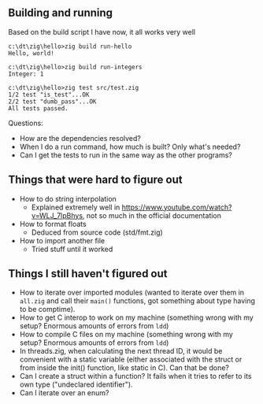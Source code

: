 ## Building and running

Based on the build script I have now, it all works very well

```
c:\dt\zig\hello>zig build run-hello
Hello, world!

c:\dt\zig\hello>zig build run-integers
Integer: 1

c:\dt\zig\hello>zig test src/test.zig
1/2 test "is_test"...OK
2/2 test "dumb_pass"...OK
All tests passed.
```

Questions:

* How are the dependencies resolved?
* When I do a run command, how much is built? Only what's needed?
* Can I get the tests to run in the same way as the other programs?

## Things that were hard to figure out

* How to do string interpolation
    * Explained extremely well in https://www.youtube.com/watch?v=WLJ_7lpBhys, not so much in the official documentation
* How to format floats
    * Deduced from source code (std/fmt.zig)
* How to import another file
    * Tried stuff until it worked

## Things I still haven't figured out

* How to iterate over imported modules (wanted to iterate over them in `all.zig` and call their `main()` functions, got something about type having to be comptime).
* How to get C interop to work on my machine (something wrong with my setup? Enormous amounts of errors from `ldd`)
* How to compile C files on my machine (something wrong with my setup? Enormous amounts of errors from `ldd`)
* In threads.zig, when calculating the next thread ID, it would be convenient with a static variable (either associated with the struct or from inside the init() function, like static in C). Can that be done?
* Can I create a struct within a function? It fails when it tries to refer to its own type ("undeclared identifier").
* Can I iterate over an enum?

